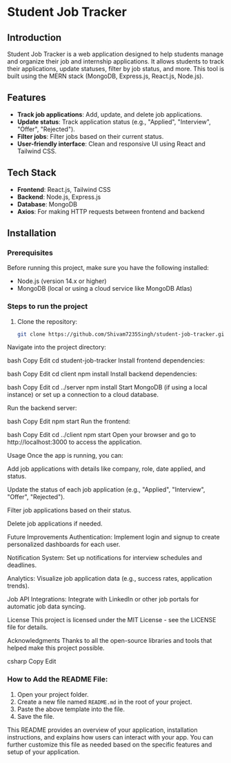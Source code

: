 # Student Job Tracker

## Introduction
Student Job Tracker is a web application designed to help students manage and organize their job and internship applications. It allows students to track their applications, update statuses, filter by job status, and more. This tool is built using the MERN stack (MongoDB, Express.js, React.js, Node.js).

## Features
- **Track job applications**: Add, update, and delete job applications.
- **Update status**: Track application status (e.g., "Applied", "Interview", "Offer", "Rejected").
- **Filter jobs**: Filter jobs based on their current status.
- **User-friendly interface**: Clean and responsive UI using React and Tailwind CSS.

## Tech Stack
- **Frontend**: React.js, Tailwind CSS
- **Backend**: Node.js, Express.js
- **Database**: MongoDB
- **Axios**: For making HTTP requests between frontend and backend

## Installation

### Prerequisites
Before running this project, make sure you have the following installed:
- Node.js (version 14.x or higher)
- MongoDB (local or using a cloud service like MongoDB Atlas)

### Steps to run the project

1. Clone the repository:
   ```bash
   git clone https://github.com/Shivam7235Singh/student-job-tracker.git

Navigate into the project directory:

bash
Copy
Edit
cd student-job-tracker
Install frontend dependencies:

bash
Copy
Edit
cd client
npm install
Install backend dependencies:

bash
Copy
Edit
cd ../server
npm install
Start MongoDB (if using a local instance) or set up a connection to a cloud database.

Run the backend server:

bash
Copy
Edit
npm start
Run the frontend:

bash
Copy
Edit
cd ../client
npm start
Open your browser and go to http://localhost:3000 to access the application.

Usage
Once the app is running, you can:

Add job applications with details like company, role, date applied, and status.

Update the status of each job application (e.g., "Applied", "Interview", "Offer", "Rejected").

Filter job applications based on their status.

Delete job applications if needed.

Future Improvements
Authentication: Implement login and signup to create personalized dashboards for each user.

Notification System: Set up notifications for interview schedules and deadlines.

Analytics: Visualize job application data (e.g., success rates, application trends).

Job API Integrations: Integrate with LinkedIn or other job portals for automatic job data syncing.

License
This project is licensed under the MIT License - see the LICENSE file for details.

Acknowledgments
Thanks to all the open-source libraries and tools that helped make this project possible.

csharp
Copy
Edit

### How to Add the README File:
1. Open your project folder.
2. Create a new file named `README.md` in the root of your project.
3. Paste the above template into the file.
4. Save the file.

This README provides an overview of your application, installation instructions, and explains how users can interact with your app. You can further customize this file as needed based on the specific features and setup of your application.









